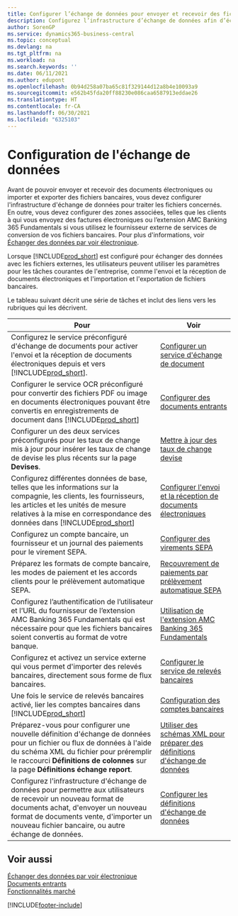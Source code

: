```yaml
---
title: Configurer l’échange de données pour envoyer et recevoir des fichiers
description: Configurez l’infrastructure d’échange de données afin d’échanger les données avec les fichiers externes ; et envoyez et recevez des documents électroniques ou importer et exporter des fichiers bancaires.
author: SorenGP
ms.service: dynamics365-business-central
ms.topic: conceptual
ms.devlang: na
ms.tgt_pltfrm: na
ms.workload: na
ms.search.keywords: ''
ms.date: 06/11/2021
ms.author: edupont
ms.openlocfilehash: 0b94d258a07ba65c81f329144d12a8b4e10093a9
ms.sourcegitcommit: e562b45fda20ff88230e086caa6587913eddae26
ms.translationtype: HT
ms.contentlocale: fr-CA
ms.lasthandoff: 06/30/2021
ms.locfileid: "6325103"
---
```

# <a name="setting-up-data-exchange"></a>Configuration de l'échange de données
Avant de pouvoir envoyer et recevoir des documents électroniques ou importer et exporter des fichiers bancaires, vous devez configurer l'infrastructure d'échange de données pour traiter les fichiers concernés. En outre, vous devez configurer des zones associées, telles que les clients à qui vous envoyez des factures électroniques ou l’extension AMC Banking 365 Fundamentals si vous utilisez le fournisseur externe de services de conversion de vos fichiers bancaires. Pour plus d'informations, voir [Échanger des données par voir électronique](across-data-exchange.md).  

 Lorsque [!INCLUDE[prod_short](includes/prod_short.md)] est configuré pour échanger des données avec les fichiers externes, les utilisateurs peuvent utiliser les paramètres pour les tâches courantes de l'entreprise, comme l'envoi et la réception de documents électroniques et l'importation et l'exportation de fichiers bancaires.  

 Le tableau suivant décrit une série de tâches et inclut des liens vers les rubriques qui les décrivent.  

|**Pour**|**Voir**|  
|------------|-------------|  
|Configurez le service préconfiguré d'échange de documents pour activer l'envoi et la réception de documents électroniques depuis et vers [!INCLUDE[prod_short](includes/prod_short.md)].|[Configurer un service d'échange de document](across-how-to-set-up-a-document-exchange-service.md)|  
|Configurer le service OCR préconfiguré pour convertir des fichiers PDF ou image en documents électroniques pouvant être convertis en enregistrements de document dans [!INCLUDE[prod_short](includes/prod_short.md)]|[Configurer des documents entrants](across-how-setup-income-documents.md)|  
|Configurer un des deux services préconfigurés pour les taux de change mis à jour pour insérer les taux de change de devise les plus récents sur la page **Devises**.|[Mettre à jour des taux de change devise](finance-how-update-currencies.md)|  
|Configurez différentes données de base, telles que les informations sur la compagnie, les clients, les fournisseurs, les articles et les unités de mesure relatives à la mise en correspondance des données dans [!INCLUDE[prod_short](includes/prod_short.md)]|[Configurer l'envoi et la réception de documents électroniques](across-how-to-set-up-electronic-document-sending-and-receiving.md)|  
|Configurez un compte bancaire, un fournisseur et un journal des paiements pour le virement SEPA.|[Configurer des virements SEPA](finance-make-payments-with-bank-data-conversion-service-or-sepa-credit-transfer.md#setting-up-sepa-credit-transfer)|  
|Préparez les formats de compte bancaire, les modes de paiement et les accords clients pour le prélèvement automatique SEPA.|[Recouvrement de paiements par prélèvement automatique SEPA](finance-collect-payments-with-sepa-direct-debit.md)|  
|Configurez l’authentification de l’utilisateur et l’URL du fournisseur de l’extension AMC Banking 365 Fundamentals qui est nécessaire pour que les fichiers bancaires soient convertis au format de votre banque.|[Utilisation de l'extension AMC Banking 365 Fundamentals](ui-extensions-amc-banking.md)|  
|Configurez et activez un service externe qui vous permet d'importer des relevés bancaires, directement sous forme de flux bancaires.|[Configurer le service de relevés bancaires](bank-how-setup-bank-statement-service.md)|  
|Une fois le service de relevés bancaires activé, lier les comptes bancaires dans [!INCLUDE[prod_short](includes/prod_short.md)]|[Configuration des comptes bancaires](bank-how-setup-bank-accounts.md)|  
|Préparez-vous pour configurer une nouvelle définition d'échange de données pour un fichier ou flux de données à l'aide du schéma XML du fichier pour préremplir le raccourci **Définitions de colonnes** sur la page **Définitions échange report**.|[Utiliser des schémas XML pour préparer des définitions d'échange de données](across-how-to-use-xml-schemas-to-prepare-data-exchange-definitions.md)|  
|Configurez l'infrastructure d'échange de données pour permettre aux utilisateurs de recevoir un nouveau format de documents achat, d'envoyer un nouveau format de documents vente, d'importer un nouveau fichier bancaire, ou autre échange de données.|[Configurer les définitions d'échange de données](across-how-to-set-up-data-exchange-definitions.md)|  

## <a name="see-also"></a>Voir aussi  
[Échanger des données par voir électronique](across-data-exchange.md)  
[Documents entrants](across-income-documents.md)  
[Fonctionnalités marché](ui-across-business-areas.md)  


[!INCLUDE[footer-include](includes/footer-banner.md)]